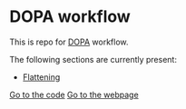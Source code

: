 # DOPA workflow

This is repo for [DOPA](https://dopa.jrc.ec.europa.eu/en) workflow.

The following sections are currently present:

+  [Flattening](./flattening/)

[Go to the code](https://github.com/andreamandrici/dopa_workflow)
[Go to the webpage](https://andreamandrici/github.io/dopa_workflow)

